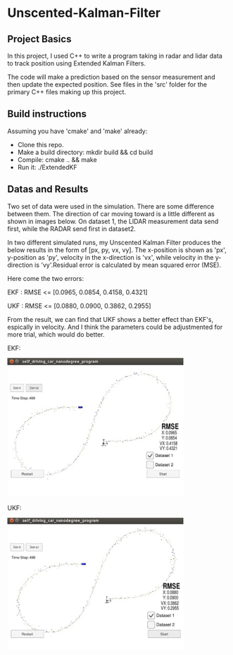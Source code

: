 # Unscented-Kalman-Filter

## Project Basics

In this project, I used C++ to write a program taking in radar and lidar data to track position using Extended Kalman 
Filters.

The code will make a prediction based on the sensor measurement and then update the expected position. See files in the 
'src' folder for the primary C++ files making up this project.

## Build instructions

Assuming you have 'cmake' and 'make' already:

* Clone this repo.
* Make a build directory: mkdir build && cd build
* Compile: cmake .. && make
* Run it: ./ExtendedKF

## Datas and Results

Two set of data were used in the simulation. There are some difference between them. The direction of car moving toward is a little different as shown in images below. On dataset 1, the LIDAR measurement data send first, while the RADAR send first in dataset2.
    
In two different simulated runs, my Unscented Kalman Filter produces the below results in the form of [px, py, vx, vy]. The x-position is shown as 'px', y-position as 'py', velocity in the x-direction is 'vx', while velocity in the y-direction is 'vy'.Residual error is calculated by mean squared error (MSE).


Here come the two errors:

 EKF : RMSE <= [0.0965, 0.0854, 0.4158, 0.4321]
 
 UKF : RMSE <= [0.0880, 0.0900, 0.3862, 0.2955]
 
 From the result, we can find that UKF shows a better effect than EKF's, espically in velocity. And I think the parameters could be adjustmented for more trial, which would do better.
 
 EKF:
 
<img src="./Images/EKF-dataset1.jpg" width="400px">  

UKF:

<img src="./Images/UKF-dataset1.jpg" width="400px">


